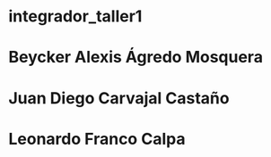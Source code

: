 # integrador_taller1
# Beycker Alexis Ágredo Mosquera
# Juan Diego Carvajal Castaño
# Leonardo Franco Calpa
